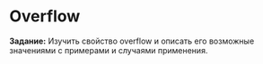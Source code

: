 # Overflow

**Задание:**
Изучить свойство overflow и описать его возможные значениями с примерами и случаями применения.

